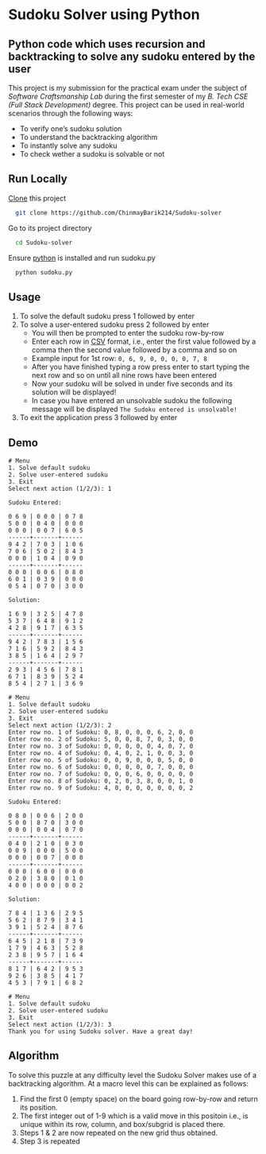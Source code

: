 # Sudoku Solver using Python

## Python code which uses recursion and backtracking to solve any sudoku entered by the user

This project is my submission for the practical exam under the subject of _Software Craftsmanship Lab_ during the first semester of my _B. Tech CSE (Full Stack Development)_ degree. This project can be used in real-world scenarios through the following ways:

- To verify one’s sudoku solution
- To understand the backtracking algorithm
- To instantly solve any sudoku
- To check wether a sudoku is solvable or not

## Run Locally

[Clone](https://docs.github.com/en/repositories/creating-and-managing-repositories/cloning-a-repository) this project

```bash
  git clone https://github.com/ChinmayBarik214/Sudoku-solver
```

Go to its project directory

```bash
  cd Sudoku-solver
```

Ensure [python](https://www.python.org/downloads/) is installed and run sudoku.py

```bash
  python sudoku.py
```

## Usage

1. To solve the default sudoku press 1 followed by enter
2. To solve a user-entered sudoku press 2 followed by enter
   - You will then be prompted to enter the sudoku row-by-row
   - Enter each row in [CSV](https://en.wikipedia.org/wiki/Comma-separated_values) format, i.e., enter the first value followed by a comma then the second value followed by a comma and so on
   - Example input for 1st row: `0, 6, 9, 0, 0, 0, 0, 7, 8`
   - After you have finished typing a row press enter to start typing the next row and so on until all nine rows have been entered
   - Now your sudoku will be solved in under five seconds and its solution will be displayed!
   - In case you have entered an unsolvable sudoku the following message will be displayed `The Sudoku entered is unsolvable!`
3. To exit the application press 3 followed by enter

## Demo

```
# Menu
1. Solve default sudoku
2. Solve user-entered sudoku
3. Exit
Select next action (1/2/3): 1

Sudoku Entered:

0 6 9 | 0 0 0 | 0 7 8
5 0 0 | 0 4 0 | 0 0 0
0 0 0 | 0 0 7 | 6 0 5
------+-------+------
9 4 2 | 7 0 3 | 1 0 6
7 0 6 | 5 0 2 | 8 4 3
0 0 0 | 1 0 4 | 0 9 0
------+-------+------
0 0 0 | 0 0 6 | 0 8 0
6 0 1 | 0 3 9 | 0 0 0
0 5 4 | 0 7 0 | 3 0 0

Solution:

1 6 9 | 3 2 5 | 4 7 8
5 3 7 | 6 4 8 | 9 1 2
4 2 8 | 9 1 7 | 6 3 5
------+-------+------
9 4 2 | 7 8 3 | 1 5 6
7 1 6 | 5 9 2 | 8 4 3
3 8 5 | 1 6 4 | 2 9 7
------+-------+------
2 9 3 | 4 5 6 | 7 8 1
6 7 1 | 8 3 9 | 5 2 4
8 5 4 | 2 7 1 | 3 6 9

# Menu
1. Solve default sudoku
2. Solve user-entered sudoku
3. Exit
Select next action (1/2/3): 2
Enter row no. 1 of Sudoku: 0, 8, 0, 0, 0, 6, 2, 0, 0
Enter row no. 2 of Sudoku: 5, 0, 0, 8, 7, 0, 3, 0, 0
Enter row no. 3 of Sudoku: 0, 0, 0, 0, 0, 4, 0, 7, 0
Enter row no. 4 of Sudoku: 0, 4, 0, 2, 1, 0, 0, 3, 0
Enter row no. 5 of Sudoku: 0, 0, 9, 0, 0, 0, 5, 0, 0
Enter row no. 6 of Sudoku: 0, 0, 0, 0, 0, 7, 0, 0, 0
Enter row no. 7 of Sudoku: 0, 0, 0, 6, 0, 0, 0, 0, 0
Enter row no. 8 of Sudoku: 0, 2, 0, 3, 8, 0, 0, 1, 0
Enter row no. 9 of Sudoku: 4, 0, 0, 0, 0, 0, 0, 0, 2

Sudoku Entered:

0 8 0 | 0 0 6 | 2 0 0
5 0 0 | 8 7 0 | 3 0 0
0 0 0 | 0 0 4 | 0 7 0
------+-------+------
0 4 0 | 2 1 0 | 0 3 0
0 0 9 | 0 0 0 | 5 0 0
0 0 0 | 0 0 7 | 0 0 0
------+-------+------
0 0 0 | 6 0 0 | 0 0 0
0 2 0 | 3 8 0 | 0 1 0
4 0 0 | 0 0 0 | 0 0 2

Solution:

7 8 4 | 1 3 6 | 2 9 5
5 6 2 | 8 7 9 | 3 4 1
3 9 1 | 5 2 4 | 8 7 6
------+-------+------
6 4 5 | 2 1 8 | 7 3 9
1 7 9 | 4 6 3 | 5 2 8
2 3 8 | 9 5 7 | 1 6 4
------+-------+------
8 1 7 | 6 4 2 | 9 5 3
9 2 6 | 3 8 5 | 4 1 7
4 5 3 | 7 9 1 | 6 8 2

# Menu
1. Solve default sudoku
2. Solve user-entered sudoku
3. Exit
Select next action (1/2/3): 3
Thank you for using Sudoku solver. Have a great day!
```

## Algorithm

To solve this puzzle at any difficulty level the Sudoku Solver makes use of a backtracking algorithm. At a macro level this can be explained as follows:

1. Find the first 0 (empty space) on the board going row-by-row and return its position.
2. The first integer out of 1-9 which is a valid move in this positoin i.e., is unique within its row, column, and box/subgrid is placed there.
3. Steps 1 & 2 are now repeated on the new grid thus obtained.
4. Step 3 is repeated
